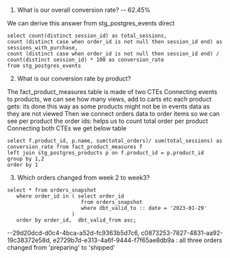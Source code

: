 1) What is our overall conversion rate? -- 62.45%

We can derive this answer from stg_postgres_events direct
```
select count(distinct session_id) as total_sessions,
count (distinct case when order_id is not null then session_id end) as sessions_with_purchase,
count (distinct case when order_id is not null then session_id end) / count(distinct session_id) * 100 as conversion_rate
from stg_postgres_events
```

2) What is our conversion rate by product?

The fact_product_measures table is made of two CTEs 
Connecting events to products, we can see how many views, add to carts etc each product gets: its done this way as some products might not be in events data as they are not viewed
Then we connect orders data to order items so we can see per product the order ids: helps us to count total order per product
Connecting both CTEs we get below table
```
select f.product_id, p.name, sum(total_orders)/ sum(total_sessions) as conversion_rate from fact_product_measures f
left join stg_postgres_products p on f.product_id = p.product_id
group by 1,2
order by 1 
```
3) Which orders changed from week 2 to week3?
```
select * from orders_snapshot
   where order_id in ( select order_id 
                        from orders_snapshot 
                        where dbt_valid_to :: date = '2023-01-29'
                     )
   order by order_id,  dbt_valid_from asc; 
```

--29d20dcd-d0c4-4bca-a52d-fc9363b5d7c6, c0873253-7827-4831-aa92-19c38372e58d, e2729b7d-e313-4a6f-9444-f7f65ae8db9a : all three orders changed from 'preparing' to 'shipped'
